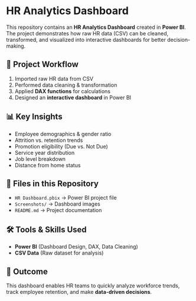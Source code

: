 # HR Analytics Dashboard

This repository contains an **HR Analytics Dashboard** created in **Power BI**.  
The project demonstrates how raw HR data (CSV) can be cleaned, transformed, and visualized into interactive dashboards for better decision-making.

## 📌 Project Workflow
1. Imported raw HR data from CSV  
2. Performed data cleaning & transformation  
3. Applied **DAX functions** for calculations  
4. Designed an **interactive dashboard** in Power BI  

## 📊 Key Insights
- Employee demographics & gender ratio  
- Attrition vs. retention trends  
- Promotion eligibility (Due vs. Not Due)  
- Service year distribution  
- Job level breakdown  
- Distance from home status


## 📂 Files in this Repository
- `HR Dashboard.pbix` → Power BI project file  
- `Screenshots/` → Dashboard images  
- `README.md` → Project documentation


## 🛠️ Tools & Skills Used
- **Power BI** (Dashboard Design, DAX, Data Cleaning)  
- **CSV Data** (Raw dataset for analysis)
  
## 🎯 Outcome
This dashboard enables HR teams to quickly analyze workforce trends, track employee retention, and make **data-driven decisions**.
